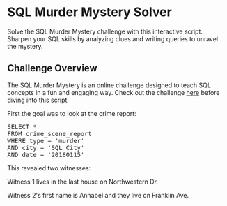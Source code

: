 # SQL Murder Mystery Solver

Solve the SQL Murder Mystery challenge with this interactive script. Sharpen your SQL skills by analyzing clues and writing queries to unravel the mystery.

## Challenge Overview

The SQL Murder Mystery is an online challenge designed to teach SQL concepts in a fun and engaging way. Check out the challenge [here](https://mystery.knightlab.com/) before diving into this script.

First the goal was to look at the crime report:

<pre>
SELECT *
FROM crime_scene_report
WHERE type = 'murder'
AND city = 'SQL City'
AND date = '20180115'
</pre>
  
This revealed two witnesses:

Witness 1 lives in the last house on Northwestern Dr.

Witness 2's first name is Annabel and they live on Franklin Ave.
